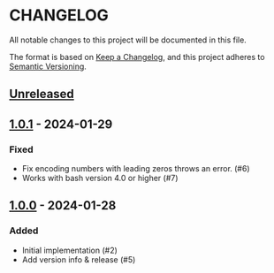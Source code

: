 # CHANGELOG

All notable changes to this project will be documented in this file.

The format is based on [Keep a Changelog](https://keepachangelog.com/en/1.0.0/),
and this project adheres to [Semantic Versioning](https://semver.org/spec/v2.0.0.html).

## [Unreleased]

## [1.0.1] - 2024-01-29

### Fixed

- Fix encoding numbers with leading zeros throws an error. (#6)
- Works with bash version 4.0 or higher (#7)

## [1.0.0] - 2024-01-28

### Added

- Initial implementation (#2)
- Add version info & release (#5)

[unreleased]: https://github.com/sqids/sqids-bash/compare/v1.0.1...HEAD
[1.0.1]: https://github.com/sqids/sqids-bash/compare/v1.0.0...v1.0.1
[1.0.0]: https://github.com/sqids/sqids-bash/releases/tag/v1.0.0
